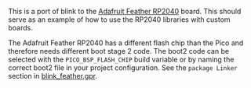 This is a port of blink to the [Adafruit Feather RP2040](https://learn.adafruit.com/adafruit-feather-rp2040-pico/overview) board. This should serve as an example of how to use the RP2040 libraries with custom boards.

The Adafruit Feather RP2040 has a different flash chip than the Pico and therefore needs different boot stage 2 code. The boot2 code can be selected with the `PICO_BSP_FLASH_CHIP` build variable or by naming the correct boot2 file in your project configuration. See the `package Linker` section in [blink_feather.gpr](blink_feather.gpr).
